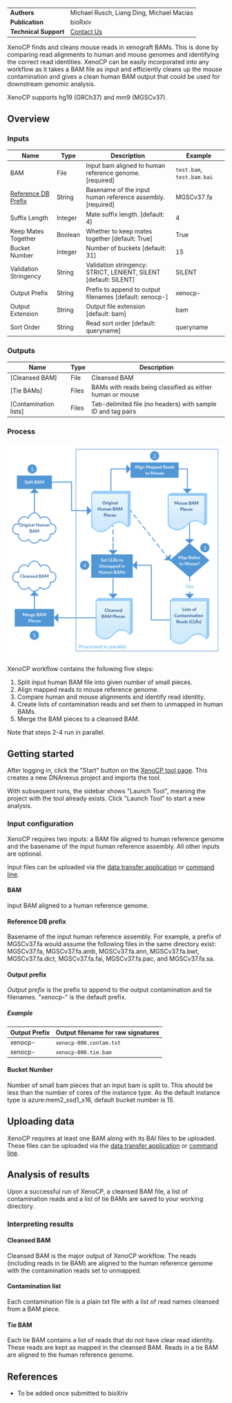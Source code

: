 |                         |                                            |
|-------------------------|--------------------------------------------|
| **Authors**             | Michael Rusch, Liang Ding, Michael Macias  |
| **Publication**         | bioRxiv                                    |
| **Technical Support**   | [Contact Us](https://stjude.cloud/contact) |

XenoCP finds and cleans mouse reads in xenograft BAMs. This is done by comparing
read alignments to human and mouse genomes and identifying the correct read identities. 
XenoCP can be easily incorporated into any workflow as it takes a BAM file 
as input and efficiently cleans up the mouse contamination and gives a clean 
human BAM output that could be used for downstream genomic analysis.

XenoCP supports hg19 (GRCh37) and mm9 (MGSCv37).

## Overview

<h3 id="inputs">Inputs</h3>

| Name                           | Type           | Description                                                                                  | Example               |
|--------------------------------|----------------|----------------------------------------------------------------------------------------------|-----------------------|
| BAM                            | File           | Input bam aligned to human reference genome. [required]                                      |`test.bam`, `test.bam.bai`|
| [Reference DB Prefix]          | String         | Basename of the input human reference assembly. [required]                                   | MGSCv37.fa            |
| Suffix Length                  | Integer        | Mate suffix length. [default: 4]                                                             | 4                     |
| Keep Mates Together            | Boolean        | Whether to keep mates together [default: True]                                               | True                  |
| Bucket Number                  | Integer        | Number of buckets [default: 31]                                                              | 15                    |
| Validation Stringency          | String         | Validation stringency: STRICT, LENIENT, SILENT [default: SILENT]                             | SILENT                |
| Output Prefix                  | String         | Prefix to append to output filenames [default: xenocp-]                                      | xenocp-               |
| Output Extension               | String         | Output file extension [default: bam]                                                         | bam                   |
| Sort Order                     | String         | Read sort order [default: queryname]                                                         | queryname             |

[Reference DB Prefix]: #db-prefix

<h3 id="outputs">Outputs</h3>

| Name                       | Type | Description                                                                        |
|----------------------------|------|------------------------------------------------------------------------------------|
| [Cleansed BAM]             | File | Cleansed BAM                                                                       |
| [Tie BAMs]                 | Files| BAMs with reads being classified as either human or mouse                          |
| [Contamination lists]      | Files| Tab-delimited file (no headers) with sample ID and tag pairs                       |


<h3 id="process">Process</h3>

![](../../images/guides/tools/xenocp/xenocp_workflow2.png)

XenoCP workflow contains the following five steps:

  1. Split input human BAM file into given number of small pieces.
  2. Align mapped reads to mouse reference genome.
  3. Compare human and mouse alignments and identify read identity.
  4. Create lists of contamination reads and set them to unmapped in human BAMs.
  5. Merge the BAM pieces to a cleansed BAM.

Note that steps 2-4 run in parallel.

## Getting started

After logging in, click the "Start" button on the [XenoCP tool
page]. This creates a new DNAnexus project and imports the tool.

With subsequent runs, the sidebar shows "Launch Tool", meaning the project with
the tool already exists. Click "Launch Tool" to start a new analysis.

[XenoCP tool page]: https://platform.stjude.cloud/tools/xenocp

### Input configuration

XenoCP requires two inputs: a BAM file aligned to human reference genome and 
the basename of the input human reference assembly. All other inputs are optional.

Input files can be uploaded via the [data transfer application] or [command
line].

[data transfer application]: ../data/data-transfer-app.md
[command line]: ../data/command-line.md

<h4 id="bam">BAM</h4>

Input BAM aligned to a human reference genome.

<h4 id="db-prefix">Reference DB prefix</h4>

Basename of the input human reference assembly. For example, a prefix of
MGSCv37.fa would assume the following files in the same directory exist: MGSCv37.fa, 
MGSCv37.fa.amb, MGSCv37.fa.ann, MGSCv37.fa.bwt, MGSCv37.fa.dict, MGSCv37.fa.fai, 
MGSCv37.fa.pac, and MGSCv37.fa.sa.

<h4 id="output-prefix">Output prefix</h4>

_Output prefix_ is the prefix to append to the output contamination and tie filenames. "xenocp-" is the default prefix. 

<h5>Example</h5>

| Output Prefix                  | Output filename for raw signatures       |
|-------------------------|------------------------------------------|
| xenocp-                 | `xenocp-000.contam.txt`                  |
| xenocp-                 | `xenocp-000.tie.bam`                     |

<h4 id="disabled-vcf-column">Bucket Number</h4>

Number of small bam pieces that an input bam is split to. This should be less than the number of cores of the instance type. As 
the default instance type is azure:mem2_ssd1_x16, default bucket number is 15.

## Uploading data
XenoCP requires at least one BAM along with its BAI files
to be uploaded. These files can be uploaded via the [data transfer
application] or [command line].

[data transfer application]: ../data/data-transfer-app.md
[command line]: ../data/command-line.md

## Analysis of results

Upon a successful run of XenoCP, a cleansed BAM file, a list of contamination reads and a list of tie BAMs
 are saved to your working directory.

### Interpreting results

<h4 id="cleansed-bam">Cleansed BAM</h4>

Cleansed BAM is the major output of XenoCP workflow. The reads (including reads in tie BAM) are aligned to the human 
reference genome with the contamination reads set to unmapped.

<h4 id="contam-list">Contamination list</h4>

Each contamination file is a plain txt file with a list of read names cleansed from a BAM piece.

<h4 id="tie-bam">Tie BAM</h4>

Each tie BAM contains a list of reads that do not have clear read identity. These reads are kept as mapped in the cleansed BAM.
Reads in a tie BAM are aligned to the human reference genome.

## References

  * To be added once submitted to bioXriv
   
[xenocp]: https://github.com/stjude/xenocp

